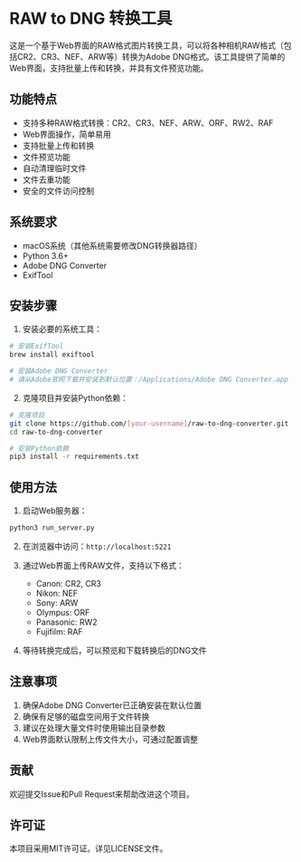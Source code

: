 # RAW to DNG 转换工具

这是一个基于Web界面的RAW格式图片转换工具，可以将各种相机RAW格式（包括CR2、CR3、NEF、ARW等）转换为Adobe DNG格式。该工具提供了简单的Web界面，支持批量上传和转换，并具有文件预览功能。

## 功能特点

- 支持多种RAW格式转换：CR2、CR3、NEF、ARW、ORF、RW2、RAF
- Web界面操作，简单易用
- 支持批量上传和转换
- 文件预览功能
- 自动清理临时文件
- 文件去重功能
- 安全的文件访问控制

## 系统要求

- macOS系统（其他系统需要修改DNG转换器路径）
- Python 3.6+
- Adobe DNG Converter
- ExifTool

## 安装步骤

1. 安装必要的系统工具：
```bash
# 安装ExifTool
brew install exiftool

# 安装Adobe DNG Converter
# 请从Adobe官网下载并安装到默认位置：/Applications/Adobe DNG Converter.app
```

2. 克隆项目并安装Python依赖：
```bash
# 克隆项目
git clone https://github.com/[your-username]/raw-to-dng-converter.git
cd raw-to-dng-converter

# 安装Python依赖
pip3 install -r requirements.txt
```

## 使用方法

1. 启动Web服务器：
```bash
python3 run_server.py
```

2. 在浏览器中访问：`http://localhost:5221`

3. 通过Web界面上传RAW文件，支持以下格式：
   - Canon: CR2, CR3
   - Nikon: NEF
   - Sony: ARW
   - Olympus: ORF
   - Panasonic: RW2
   - Fujifilm: RAF

4. 等待转换完成后，可以预览和下载转换后的DNG文件

## 注意事项

1. 确保Adobe DNG Converter已正确安装在默认位置
2. 确保有足够的磁盘空间用于文件转换
3. 建议在处理大量文件时使用输出目录参数
4. Web界面默认限制上传文件大小，可通过配置调整

## 贡献

欢迎提交Issue和Pull Request来帮助改进这个项目。

## 许可证

本项目采用MIT许可证。详见LICENSE文件。